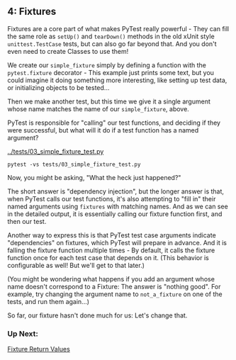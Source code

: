 ## 4: Fixtures

Fixtures are a core part of what makes PyTest really powerful - They can fill the same role as `setUp()` and `tearDown()` methods in the old xUnit style `unittest.TestCase` tests, but can also go far beyond that. And you don't even need to create Classes to use them!

We create our `simple_fixture` simply by defining a function with the `pytest.fixture` decorator - This example just prints some text, but you could imagine it doing something more interesting, like setting up test data, or initializing objects to be tested...

Then we make another test, but this time we give it a single argument whose name matches the name of our `simple_fixture`, above.

PyTest is responsible for "calling" our test functions, and deciding if they were successful, but what will it do if a test function has a named argument?

[../tests/03_simple_fixture_test.py](03_simple_fixture_test.py)

```
pytest -vs tests/03_simple_fixture_test.py
```

Now, you might be asking, "What the heck just happened?"

The short answer is "dependency injection", but the longer answer is that, when PyTest calls our test functions, it's also attempting to "fill in" their named arguments using `fixtures` with matching names. And as we can see in the detailed output, it is essentially calling our fixture function first, and then our test.

Another way to express this is that PyTest test case arguments indicate "dependencies" on fixtures, which PyTest will prepare in advance. And it is falling the fixture function multiple times - By default, it calls the fixture function once for each test case that depends on it. (This behavior is configurable as well! But we'll get to that later.) 

(You might be wondering what happens if you add an argument whose name doesn't correspond to a Fixture: The answer is "nothing good". For example, try changing the argument name to `not_a_fixture` on one of the tests, and run them again...)

So far, our fixture hasn't done much for us: Let's change that.

### Up Next:

[Fixture Return Values](tutorials/05_fixture_return_values.md)